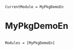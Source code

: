 ```@meta
CurrentModule = MyPkgDemoEn
```

# MyPkgDemoEn

```@index
```

```@autodocs
Modules = [MyPkgDemoEn]
```
